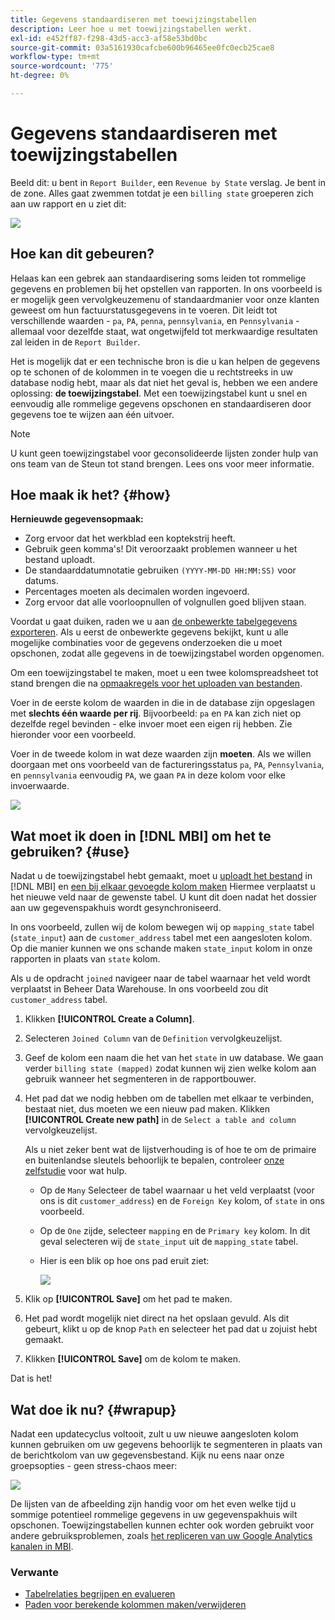 ```yaml
---
title: Gegevens standaardiseren met toewijzingstabellen
description: Leer hoe u met toewijzingstabellen werkt.
exl-id: e452ff87-f298-43d5-acc3-af58e53bd0bc
source-git-commit: 03a5161930cafcbe600b96465ee0fc0ecb25cae8
workflow-type: tm+mt
source-wordcount: '775'
ht-degree: 0%

---
```


# Gegevens standaardiseren met toewijzingstabellen

Beeld dit: u bent in `Report Builder`, een `Revenue by State` verslag. Je bent in de zone. Alles gaat zwemmen totdat je een `billing state` groeperen zich aan uw rapport en u ziet dit:

![](../../assets/Messy_State_Segments.png)

## Hoe kan dit gebeuren?

Helaas kan een gebrek aan standaardisering soms leiden tot rommelige gegevens en problemen bij het opstellen van rapporten. In ons voorbeeld is er mogelijk geen vervolgkeuzemenu of standaardmanier voor onze klanten geweest om hun factuurstatusgegevens in te voeren. Dit leidt tot verschillende waarden - `pa`, `PA`, `penna`, `pennsylvania`, en `Pennsylvania` - allemaal voor dezelfde staat, wat ongetwijfeld tot merkwaardige resultaten zal leiden in de `Report Builder`.

Het is mogelijk dat er een technische bron is die u kan helpen de gegevens op te schonen of de kolommen in te voegen die u rechtstreeks in uw database nodig hebt, maar als dat niet het geval is, hebben we een andere oplossing: **de toewijzingstabel**. Met een toewijzingstabel kunt u snel en eenvoudig alle rommelige gegevens opschonen en standaardiseren door gegevens toe te wijzen aan één uitvoer.

>[!NOTE]
>
>U kunt geen toewijzingstabel voor geconsolideerde lijsten zonder hulp van ons team van de Steun tot stand brengen. Lees ons voor meer informatie.

## Hoe maak ik het? {#how}

**Hernieuwde gegevensopmaak:**

* Zorg ervoor dat het werkblad een koptekstrij heeft.
* Gebruik geen komma&#39;s! Dit veroorzaakt problemen wanneer u het bestand uploadt.
* De standaarddatumnotatie gebruiken `(YYYY-MM-DD HH:MM:SS)` voor datums.
* Percentages moeten als decimalen worden ingevoerd.
* Zorg ervoor dat alle voorloopnullen of volgnullen goed blijven staan.

Voordat u gaat duiken, raden we u aan [de onbewerkte tabelgegevens exporteren](../../tutorials/export-raw-data.md). Als u eerst de onbewerkte gegevens bekijkt, kunt u alle mogelijke combinaties voor de gegevens onderzoeken die u moet opschonen, zodat alle gegevens in de toewijzingstabel worden opgenomen.

Om een toewijzingstabel te maken, moet u een twee kolomspreadsheet tot stand brengen die na [opmaakregels voor het uploaden van bestanden](../../data-analyst/importing-data/connecting-data/using-file-uploader.md).

Voer in de eerste kolom de waarden in die in de database zijn opgeslagen met **slechts één waarde per rij**. Bijvoorbeeld: `pa` en `PA` kan zich niet op dezelfde regel bevinden - elke invoer moet een eigen rij hebben. Zie hieronder voor een voorbeeld.

Voer in de tweede kolom in wat deze waarden zijn **moeten**. Als we willen doorgaan met ons voorbeeld van de factureringsstatus `pa`, `PA`, `Pennsylvania`, en `pennsylvania` eenvoudig `PA`, we gaan `PA` in deze kolom voor elke invoerwaarde.

![](../../assets/Mapping_table_examples.jpg)

## Wat moet ik doen in [!DNL MBI] om het te gebruiken? {#use}

Nadat u de toewijzingstabel hebt gemaakt, moet u [uploadt het bestand](../../data-analyst/importing-data/connecting-data/using-file-uploader.md) in [!DNL MBI] en [een bij elkaar gevoegde kolom maken](../../data-analyst/data-warehouse-mgr/calc-column-types.md) Hiermee verplaatst u het nieuwe veld naar de gewenste tabel. U kunt dit doen nadat het dossier aan uw gegevenspakhuis wordt gesynchroniseerd.

In ons voorbeeld, zullen wij de kolom bewegen wij op `mapping_state` tabel (`state_input`) aan de `customer_address` tabel met een aangesloten kolom. Op die manier kunnen we ons schande maken `state_input` kolom in onze rapporten in plaats van `state` kolom.

Als u de opdracht `joined` navigeer naar de tabel waarnaar het veld wordt verplaatst in Beheer Data Warehouse. In ons voorbeeld zou dit `customer_address` tabel.

1. Klikken **[!UICONTROL Create a Column]**.
1. Selecteren `Joined Column` van de `Definition` vervolgkeuzelijst.
1. Geef de kolom een naam die het van het `state` in uw database. We gaan verder `billing state (mapped)` zodat kunnen wij zien welke kolom aan gebruik wanneer het segmenteren in de rapportbouwer.
1. Het pad dat we nodig hebben om de tabellen met elkaar te verbinden, bestaat niet, dus moeten we een nieuw pad maken. Klikken **[!UICONTROL Create new path]**  in de `Select a table and column` vervolgkeuzelijst.

   Als u niet zeker bent wat de lijstverhouding is of hoe te om de primaire en buitenlandse sleutels behoorlijk te bepalen, controleer [onze zelfstudie](../../data-analyst/data-warehouse-mgr/create-paths-calc-columns.md) voor wat hulp.

   * Op de `Many` Selecteer de tabel waarnaar u het veld verplaatst (voor ons is dit `customer_address`) en de `Foreign Key` kolom, of `state` in ons voorbeeld.
   * Op de `One` zijde, selecteer `mapping` en de `Primary key` kolom. In dit geval selecteren wij de `state_input` uit de `mapping_state` tabel.
   * Hier is een blik op hoe ons pad eruit ziet:

      ![](../../assets/State_Mapping_Path.png)

1. Klik op **[!UICONTROL Save]** om het pad te maken.
1. Het pad wordt mogelijk niet direct na het opslaan gevuld. Als dit gebeurt, klikt u op de knop `Path` en selecteer het pad dat u zojuist hebt gemaakt.
1. Klikken **[!UICONTROL Save]** om de kolom te maken.

Dat is het!

## Wat doe ik nu? {#wrapup}

Nadat een updatecyclus voltooit, zult u uw nieuwe aangesloten kolom kunnen gebruiken om uw gegevens behoorlijk te segmenteren in plaats van de berichtkolom van uw gegevensbestand. Kijk nu eens naar onze groepsopties - geen stress-chaos meer:

![](../../assets/Clean_State_Segments.png)

De lijsten van de afbeelding zijn handig voor om het even welke tijd u sommige potentieel rommelige gegevens in uw gegevenspakhuis wilt opschonen. Toewijzingstabellen kunnen echter ook worden gebruikt voor andere gebruiksproblemen, zoals [het repliceren van uw Google Analytics kanalen in MBI](../data-warehouse-mgr/rep-google-analytics-channels.md).

### Verwante

* [Tabelrelaties begrijpen en evalueren](../data-warehouse-mgr/table-relationships.md)
* [Paden voor berekende kolommen maken/verwijderen](../data-warehouse-mgr/create-paths-calc-columns.md)
